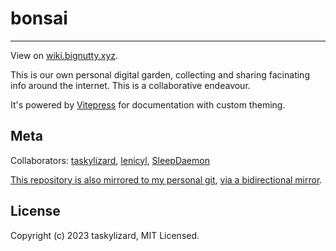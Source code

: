 # bonsai

---

View on [wiki.bignutty.xyz](https://wiki.bignutty.xyz).

This is our own personal digital garden, collecting and sharing facinating info around the internet. This is a collaborative endeavour.

It's powered by [Vitepress](https://vitepress.dev) for documentation with custom theming.

## Meta

Collaborators: [taskylizard](https://github.com/taskylizard), [lenicyl](https://github.com/lenicyl), [SleepDaemon](https://github.com/SleepDaemon)

[This repository is also mirrored to my personal git](https://git.bignutty.xyz/taskyyy/bonsai), [via a bidirectional mirror](https://wiki.bignutty.xyz/development/git).

## License

Copyright (c) 2023 taskylizard, MIT Licensed.
